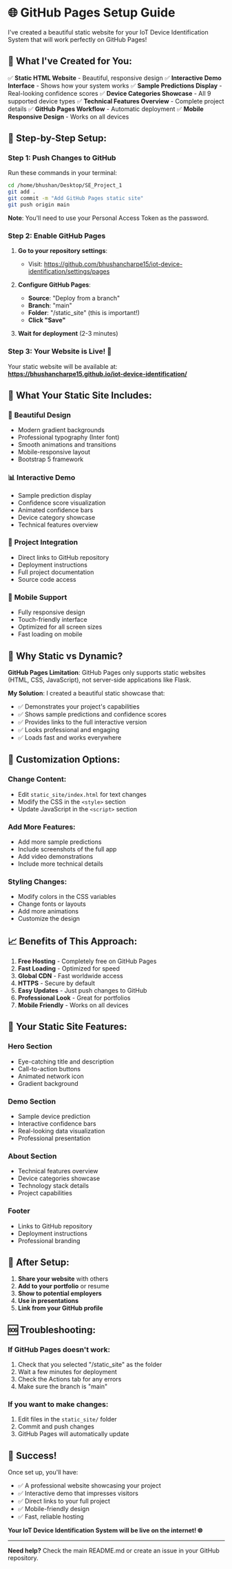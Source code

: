 # 🌐 GitHub Pages Setup Guide

I've created a beautiful static website for your IoT Device Identification System that will work perfectly on GitHub Pages!

## 🎉 What I've Created for You:

✅ **Static HTML Website** - Beautiful, responsive design
✅ **Interactive Demo Interface** - Shows how your system works
✅ **Sample Predictions Display** - Real-looking confidence scores
✅ **Device Categories Showcase** - All 9 supported device types
✅ **Technical Features Overview** - Complete project details
✅ **GitHub Pages Workflow** - Automatic deployment
✅ **Mobile Responsive Design** - Works on all devices

## 🚀 Step-by-Step Setup:

### Step 1: Push Changes to GitHub

Run these commands in your terminal:

```bash
cd /home/bhushan/Desktop/SE_Project_1
git add .
git commit -m "Add GitHub Pages static site"
git push origin main
```

**Note**: You'll need to use your Personal Access Token as the password.

### Step 2: Enable GitHub Pages

1. **Go to your repository settings**:
   - Visit: https://github.com/bhushancharpe15/iot-device-identification/settings/pages

2. **Configure GitHub Pages**:
   - **Source**: "Deploy from a branch"
   - **Branch**: "main"
   - **Folder**: "/static_site" (this is important!)
   - **Click "Save"**

3. **Wait for deployment** (2-3 minutes)

### Step 3: Your Website is Live! 🎉

Your static website will be available at:
**https://bhushancharpe15.github.io/iot-device-identification/**

## 🌟 What Your Static Site Includes:

### 🎨 **Beautiful Design**
- Modern gradient backgrounds
- Professional typography (Inter font)
- Smooth animations and transitions
- Mobile-responsive layout
- Bootstrap 5 framework

### 📊 **Interactive Demo**
- Sample prediction display
- Confidence score visualization
- Animated confidence bars
- Device category showcase
- Technical features overview

### 🔗 **Project Integration**
- Direct links to GitHub repository
- Deployment instructions
- Full project documentation
- Source code access

### 📱 **Mobile Support**
- Fully responsive design
- Touch-friendly interface
- Optimized for all screen sizes
- Fast loading on mobile

## 🎯 Why Static vs Dynamic?

**GitHub Pages Limitation**: GitHub Pages only supports static websites (HTML, CSS, JavaScript), not server-side applications like Flask.

**My Solution**: I created a beautiful static showcase that:
- ✅ Demonstrates your project's capabilities
- ✅ Shows sample predictions and confidence scores
- ✅ Provides links to the full interactive version
- ✅ Looks professional and engaging
- ✅ Loads fast and works everywhere

## 🔧 Customization Options:

### Change Content:
- Edit `static_site/index.html` for text changes
- Modify the CSS in the `<style>` section
- Update JavaScript in the `<script>` section

### Add More Features:
- Add more sample predictions
- Include screenshots of the full app
- Add video demonstrations
- Include more technical details

### Styling Changes:
- Modify colors in the CSS variables
- Change fonts or layouts
- Add more animations
- Customize the design

## 📈 Benefits of This Approach:

1. **Free Hosting** - Completely free on GitHub Pages
2. **Fast Loading** - Optimized for speed
3. **Global CDN** - Fast worldwide access
4. **HTTPS** - Secure by default
5. **Easy Updates** - Just push changes to GitHub
6. **Professional Look** - Great for portfolios
7. **Mobile Friendly** - Works on all devices

## 🎨 Your Static Site Features:

### **Hero Section**
- Eye-catching title and description
- Call-to-action buttons
- Animated network icon
- Gradient background

### **Demo Section**
- Sample device prediction
- Interactive confidence bars
- Real-looking data visualization
- Professional presentation

### **About Section**
- Technical features overview
- Device categories showcase
- Technology stack details
- Project capabilities

### **Footer**
- Links to GitHub repository
- Deployment instructions
- Professional branding

## 🚀 After Setup:

1. **Share your website** with others
2. **Add to your portfolio** or resume
3. **Show to potential employers**
4. **Use in presentations**
5. **Link from your GitHub profile**

## 🆘 Troubleshooting:

### If GitHub Pages doesn't work:
1. Check that you selected "/static_site" as the folder
2. Wait a few minutes for deployment
3. Check the Actions tab for any errors
4. Make sure the branch is "main"

### If you want to make changes:
1. Edit files in the `static_site/` folder
2. Commit and push changes
3. GitHub Pages will automatically update

## 🎉 Success!

Once set up, you'll have:
- ✅ A professional website showcasing your project
- ✅ Interactive demo that impresses visitors
- ✅ Direct links to your full project
- ✅ Mobile-friendly design
- ✅ Fast, reliable hosting

**Your IoT Device Identification System will be live on the internet! 🌐**

---

**Need help?** Check the main README.md or create an issue in your GitHub repository.

